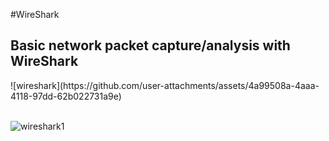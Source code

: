 #WireShark

<h2>Basic network packet capture/analysis with WireShark</h2>
![wireshark](https://github.com/user-attachments/assets/4a99508a-4aaa-4118-97dd-62b022731a9e)

<br />![wireshark1](https://github.com/user-attachments/assets/cdebaa2f-bd1f-4fef-921d-f2f6170af242)










<!--
 ```diff
- text in red
+ text in green
! text in orange
# text in gray
@@ text in purple (and bold)@@
```
--!>

